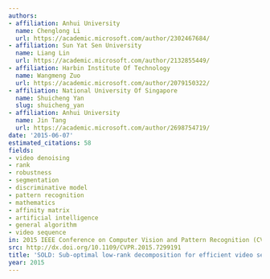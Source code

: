 ```yaml
---
authors:
- affiliation: Anhui University
  name: Chenglong Li
  url: https://academic.microsoft.com/author/2302467684/
- affiliation: Sun Yat Sen University
  name: Liang Lin
  url: https://academic.microsoft.com/author/2132855449/
- affiliation: Harbin Institute Of Technology
  name: Wangmeng Zuo
  url: https://academic.microsoft.com/author/2079150322/
- affiliation: National University Of Singapore
  name: Shuicheng Yan
  slug: shuicheng_yan
- affiliation: Anhui University
  name: Jin Tang
  url: https://academic.microsoft.com/author/2698754719/
date: '2015-06-07'
estimated_citations: 58
fields:
- video denoising
- rank
- robustness
- segmentation
- discriminative model
- pattern recognition
- mathematics
- affinity matrix
- artificial intelligence
- general algorithm
- video sequence
in: 2015 IEEE Conference on Computer Vision and Pattern Recognition (CVPR)
src: http://dx.doi.org/10.1109/CVPR.2015.7299191
title: 'SOLD: Sub-optimal low-rank decomposition for efficient video segmentation'
year: 2015
---
```

